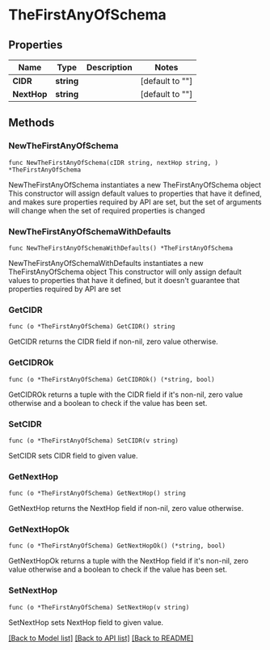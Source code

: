# TheFirstAnyOfSchema

## Properties

Name | Type | Description | Notes
------------ | ------------- | ------------- | -------------
**CIDR** | **string** |  | [default to ""]
**NextHop** | **string** |  | [default to ""]

## Methods

### NewTheFirstAnyOfSchema

`func NewTheFirstAnyOfSchema(cIDR string, nextHop string, ) *TheFirstAnyOfSchema`

NewTheFirstAnyOfSchema instantiates a new TheFirstAnyOfSchema object
This constructor will assign default values to properties that have it defined,
and makes sure properties required by API are set, but the set of arguments
will change when the set of required properties is changed

### NewTheFirstAnyOfSchemaWithDefaults

`func NewTheFirstAnyOfSchemaWithDefaults() *TheFirstAnyOfSchema`

NewTheFirstAnyOfSchemaWithDefaults instantiates a new TheFirstAnyOfSchema object
This constructor will only assign default values to properties that have it defined,
but it doesn't guarantee that properties required by API are set

### GetCIDR

`func (o *TheFirstAnyOfSchema) GetCIDR() string`

GetCIDR returns the CIDR field if non-nil, zero value otherwise.

### GetCIDROk

`func (o *TheFirstAnyOfSchema) GetCIDROk() (*string, bool)`

GetCIDROk returns a tuple with the CIDR field if it's non-nil, zero value otherwise
and a boolean to check if the value has been set.

### SetCIDR

`func (o *TheFirstAnyOfSchema) SetCIDR(v string)`

SetCIDR sets CIDR field to given value.


### GetNextHop

`func (o *TheFirstAnyOfSchema) GetNextHop() string`

GetNextHop returns the NextHop field if non-nil, zero value otherwise.

### GetNextHopOk

`func (o *TheFirstAnyOfSchema) GetNextHopOk() (*string, bool)`

GetNextHopOk returns a tuple with the NextHop field if it's non-nil, zero value otherwise
and a boolean to check if the value has been set.

### SetNextHop

`func (o *TheFirstAnyOfSchema) SetNextHop(v string)`

SetNextHop sets NextHop field to given value.



[[Back to Model list]](../README.md#documentation-for-models) [[Back to API list]](../README.md#documentation-for-api-endpoints) [[Back to README]](../README.md)


